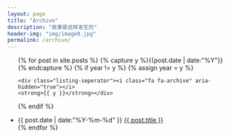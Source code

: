 ```yaml
---
layout: page
title: "Archive"
description: "故事是这样发生的"
header-img: "img/image8.jpg"
permalink: /archive/
---
```



<ul class="listing">
{% for post in site.posts %}
  {% capture y %}{{post.date | date:"%Y"}}{% endcapture %}
  {% if year != y %}
    {% assign year = y %}
 
    <div class="listing-seperator"><i class="fa fa-archive" aria-hidden="true"></i>
    <strong>{{ y }}</strong></div>
  {% endif %}
  <li class="listing-item">
    <time datetime="{{ post.date | date:"%Y-%m-%d" }}">{{ post.date | date:"%Y-%m-%d" }}</time>
    <a href="{{ post.url }}" title="{{ post.title }}">{{ post.title }}</a>
  </li>
{% endfor %}
</ul>
